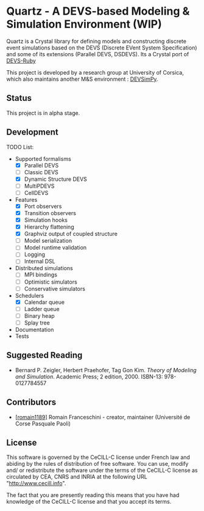 # Quartz - A DEVS-based Modeling & Simulation Environment (WIP)

Quartz is a Crystal library for defining models and constructing discrete
event simulations based on the DEVS (Discrete EVent System Specification) and
some of its extensions (Parallel DEVS, DSDEVS). Its a Crystal port of
[DEVS-Ruby](https://github.com/devs-ruby)

This project is developed by a research group at University of Corsica, which
also maintains another M&S environment :
[DEVSimPy](https://github.com/capocchi/DEVSimPy).

## Status

This project is in alpha stage.

## Development

TODO List:
- Supported formalisms
  - [x] Parallel DEVS
  - [ ] Classic DEVS
  - [x] Dynamic Structure DEVS
  - [ ] MultiPDEVS
  - [ ] CellDEVS
- Features
  - [x] Port observers
  - [x] Transition observers
  - [x] Simulation hooks
  - [x] Hierarchy flattening
  - [x] Graphviz output of coupled structure
  - [ ] Model serialization
  - [ ] Model runtime validation
  - [ ] Logging
  - [ ] Internal DSL
- Distributed simulations
  - [ ] MPI bindings
  - [ ] Optimistic simulators
  - [ ] Conservative simulators
- Schedulers
  - [x] Calendar queue
  - [ ] Ladder queue
  - [ ] Binary heap
  - [ ] Splay tree
- Documentation
- Tests

## Suggested Reading

* Bernard P. Zeigler, Herbert Praehofer, Tag Gon Kim. *Theory of Modeling and Simulation*. Academic Press; 2 edition, 2000. ISBN-13: 978-0127784557

## Contributors

- [[romain1189]](https://github.com/[romain1189]) Romain Franceschini - creator, maintainer (Université de Corse Pasquale Paoli)

## License

This software is governed by the CeCILL-C license under French law and
abiding by the rules of distribution of free software.  You can use,
modify and/ or redistribute the software under the terms of the CeCILL-C
license as circulated by CEA, CNRS and INRIA at the following URL
"http://www.cecill.info".

The fact that you are presently reading this means that you have had
knowledge of the CeCILL-C license and that you accept its terms.

